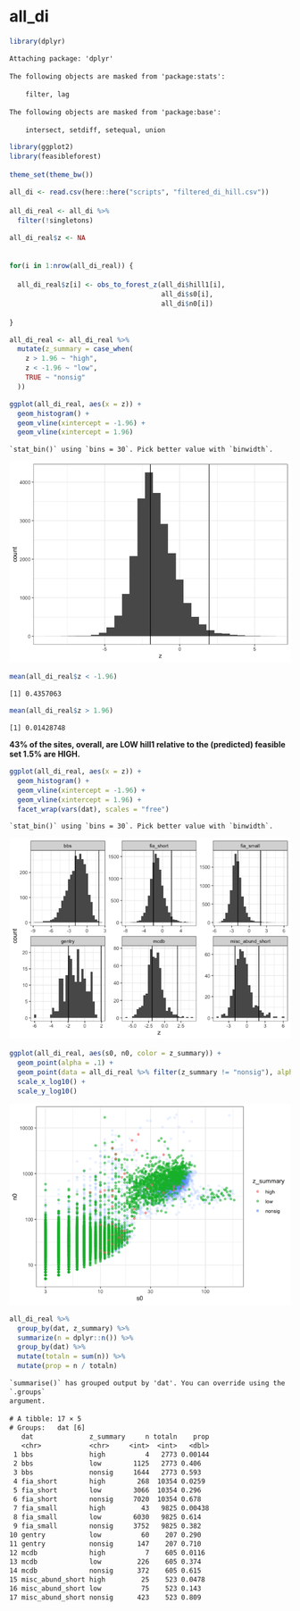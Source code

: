 all_di
================

``` r
library(dplyr)
```


    Attaching package: 'dplyr'

    The following objects are masked from 'package:stats':

        filter, lag

    The following objects are masked from 'package:base':

        intersect, setdiff, setequal, union

``` r
library(ggplot2)
library(feasibleforest)

theme_set(theme_bw())
```

``` r
all_di <- read.csv(here::here("scripts", "filtered_di_hill.csv"))

all_di_real <- all_di %>%
  filter(!singletons)
```

``` r
all_di_real$z <- NA


for(i in 1:nrow(all_di_real)) {
  
  all_di_real$z[i] <- obs_to_forest_z(all_di$hill1[i],
                                      all_di$s0[i],
                                      all_di$n0[i])
  
}
```

``` r
all_di_real <- all_di_real %>%
  mutate(z_summary = case_when(
    z > 1.96 ~ "high",
    z < -1.96 ~ "low",
    TRUE ~ "nonsig"
  ))
```

``` r
ggplot(all_di_real, aes(x = z)) +
  geom_histogram() +
  geom_vline(xintercept = -1.96) +
  geom_vline(xintercept = 1.96)
```

    `stat_bin()` using `bins = 30`. Pick better value with `binwidth`.

![](all_di_comparison_files/figure-commonmark/unnamed-chunk-2-1.png)

``` r
mean(all_di_real$z < -1.96)
```

    [1] 0.4357063

``` r
mean(all_di_real$z > 1.96)
```

    [1] 0.01428748

**43% of the sites, overall, are LOW hill1 relative to the (predicted)
feasible set 1.5% are HIGH.**

``` r
ggplot(all_di_real, aes(x = z)) +
  geom_histogram() +
  geom_vline(xintercept = -1.96) +
  geom_vline(xintercept = 1.96) +
  facet_wrap(vars(dat), scales = "free")
```

    `stat_bin()` using `bins = 30`. Pick better value with `binwidth`.

![](all_di_comparison_files/figure-commonmark/unnamed-chunk-4-1.png)

``` r
ggplot(all_di_real, aes(s0, n0, color = z_summary)) +
  geom_point(alpha = .1) +
  geom_point(data = all_di_real %>% filter(z_summary != "nonsig"), alpha = .5) +
  scale_x_log10() +
  scale_y_log10()
```

![](all_di_comparison_files/figure-commonmark/unnamed-chunk-5-1.png)

``` r
all_di_real %>%
  group_by(dat, z_summary) %>%
  summarize(n = dplyr::n()) %>%
  group_by(dat) %>%
  mutate(totaln = sum(n)) %>%
  mutate(prop = n / totaln)
```

    `summarise()` has grouped output by 'dat'. You can override using the `.groups`
    argument.

    # A tibble: 17 × 5
    # Groups:   dat [6]
       dat              z_summary     n totaln    prop
       <chr>            <chr>     <int>  <int>   <dbl>
     1 bbs              high          4   2773 0.00144
     2 bbs              low        1125   2773 0.406  
     3 bbs              nonsig     1644   2773 0.593  
     4 fia_short        high        268  10354 0.0259 
     5 fia_short        low        3066  10354 0.296  
     6 fia_short        nonsig     7020  10354 0.678  
     7 fia_small        high         43   9825 0.00438
     8 fia_small        low        6030   9825 0.614  
     9 fia_small        nonsig     3752   9825 0.382  
    10 gentry           low          60    207 0.290  
    11 gentry           nonsig      147    207 0.710  
    12 mcdb             high          7    605 0.0116 
    13 mcdb             low         226    605 0.374  
    14 mcdb             nonsig      372    605 0.615  
    15 misc_abund_short high         25    523 0.0478 
    16 misc_abund_short low          75    523 0.143  
    17 misc_abund_short nonsig      423    523 0.809  
